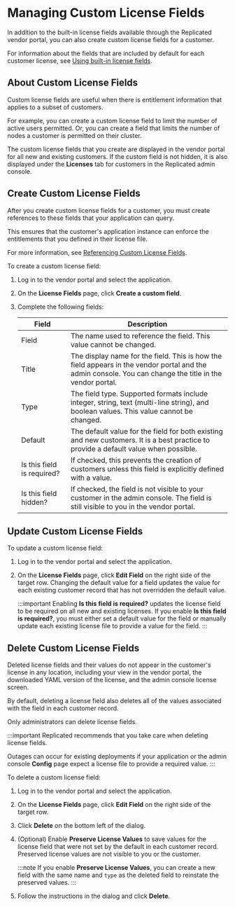 # Managing Custom License Fields

In addition to the built-in license fields available through the Replicated vendor
portal, you can also create custom license fields for a customer.

For information about the fields that are included by default for each customer
license, see [Using built-in license fields](licenses-using-builtin-fields).

## About Custom License Fields

Custom license fields are useful when there is entitlement information that applies
to a subset of customers.

For example, you can create a custom license field to limit the number of active
users permitted. Or, you can create a field that limits the number of nodes a
customer is permitted on their cluster.

The custom license fields that you create are displayed in the vendor portal for
all new and existing customers. If the custom field is not hidden, it is also
displayed under the **Licenses** tab for customers in the Replicated admin console.

## Create Custom License Fields

After you create custom license fields for a customer, you must create references
to these fields that your application can query.

This ensures that the customer's application instance can enforce the entitlements
that you defined in their license file.

For more information, see [Referencing Custom License Fields](licenses-referencing-fields).

To create a custom license field:

1. Log in to the vendor portal and select the application.

1. On the **License Fields** page, click **Create a custom field**.

1. Complete the following fields:

   | Field                  | Description           |
   |-----------------------|------------------------|
   | Field | The name used to reference the field. This value cannot be changed. |
   | Title| The display name for the field. This is how the field appears in the vendor portal and the admin console. You can change the title in the vendor portal. |
   | Type| The field type. Supported formats include integer, string, text (multi-line string), and boolean values. This value cannot be changed. |
   | Default | The default value for the field for both existing and new customers. It is a best practice to provide a default value when possible. |
   | Is this field is required? | If checked, this prevents the creation of customers unless this field is explicitly defined with a value. |
   | Is this field hidden? | If checked, the field is not visible to your customer in the admin console. The field is still visible to you in the vendor portal. |


## Update Custom License Fields

To update a custom license field:

1. Log in to the vendor portal and select the application.
1. On the **License Fields** page, click **Edit Field** on the right side of the target row. Changing the default value for a field updates the value for each existing customer record that has not overridden the default value.

   :::important
   Enabling **Is this field is required?** updates the license field to be required on all new and existing licenses. If you enable **Is this field is required?**, you must either set a default value for the field or manually update each existing license file to provide a value for the field.
   :::

## Delete Custom License Fields

Deleted license fields and their values do not appear in the customer's license in any location, including your view in the vendor portal, the downloaded YAML version of the license, and the admin console license screen.

By default, deleting a license field also deletes all of the values associated with the field in each customer record.

Only administrators can delete license fields.

:::important
Replicated recommends that you take care when deleting license fields.

Outages can occur for existing deployments if your application or the admin console **Config** page expect a license file to provide a required value.
:::

To delete a custom license field:

1. Log in to the vendor portal and select the application.
1. On the **License Fields** page, click **Edit Field** on the right side of the target row.
1. Click **Delete** on the bottom left of the dialog.
1. (Optional) Enable **Preserve License Values** to save values for the license field that were not set by the default in each customer record. Preserved license values are not visible to you or the customer.

   :::note
   If you enable **Preserve License Values**, you can create a new field with the same name and `type` as the deleted field to reinstate the preserved values.
   :::

1. Follow the instructions in the dialog and click **Delete**.
